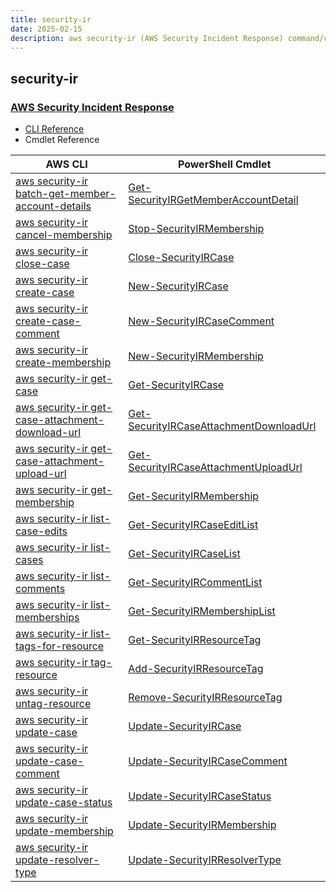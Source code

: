 ```yaml
---
title: security-ir
date: 2025-02-15
description: aws security-ir (AWS Security Incident Response) command/cmdlet list.
---
```


## security-ir

### [AWS Security Incident Response](https://aws.amazon.com/solutions/cloud-foundations/capabilities/security-incident-response/)

* [CLI Reference](https://awscli.amazonaws.com/v2/documentation/api/latest/reference/security-ir/index.html)
* Cmdlet Reference

|AWS CLI|PowerShell Cmdlet|
|----|----|
|[aws security-ir batch-get-member-account-details](https://awscli.amazonaws.com/v2/documentation/api/latest/reference/security-ir/batch-get-member-account-details.html)|[Get-SecurityIRGetMemberAccountDetail](https://docs.aws.amazon.com/powershell/latest/reference/items/Get-SecurityIRGetMemberAccountDetail.html)|
|[aws security-ir cancel-membership](https://awscli.amazonaws.com/v2/documentation/api/latest/reference/security-ir/cancel-membership.html)|[Stop-SecurityIRMembership](https://docs.aws.amazon.com/powershell/latest/reference/items/Stop-SecurityIRMembership.html)|
|[aws security-ir close-case](https://awscli.amazonaws.com/v2/documentation/api/latest/reference/security-ir/close-case.html)|[Close-SecurityIRCase](https://docs.aws.amazon.com/powershell/latest/reference/items/Close-SecurityIRCase.html)|
|[aws security-ir create-case](https://awscli.amazonaws.com/v2/documentation/api/latest/reference/security-ir/create-case.html)|[New-SecurityIRCase](https://docs.aws.amazon.com/powershell/latest/reference/items/New-SecurityIRCase.html)|
|[aws security-ir create-case-comment](https://awscli.amazonaws.com/v2/documentation/api/latest/reference/security-ir/create-case-comment.html)|[New-SecurityIRCaseComment](https://docs.aws.amazon.com/powershell/latest/reference/items/New-SecurityIRCaseComment.html)|
|[aws security-ir create-membership](https://awscli.amazonaws.com/v2/documentation/api/latest/reference/security-ir/create-membership.html)|[New-SecurityIRMembership](https://docs.aws.amazon.com/powershell/latest/reference/items/New-SecurityIRMembership.html)|
|[aws security-ir get-case](https://awscli.amazonaws.com/v2/documentation/api/latest/reference/security-ir/get-case.html)|[Get-SecurityIRCase](https://docs.aws.amazon.com/powershell/latest/reference/items/Get-SecurityIRCase.html)|
|[aws security-ir get-case-attachment-download-url](https://awscli.amazonaws.com/v2/documentation/api/latest/reference/security-ir/get-case-attachment-download-url.html)|[Get-SecurityIRCaseAttachmentDownloadUrl](https://docs.aws.amazon.com/powershell/latest/reference/items/Get-SecurityIRCaseAttachmentDownloadUrl.html)|
|[aws security-ir get-case-attachment-upload-url](https://awscli.amazonaws.com/v2/documentation/api/latest/reference/security-ir/get-case-attachment-upload-url.html)|[Get-SecurityIRCaseAttachmentUploadUrl](https://docs.aws.amazon.com/powershell/latest/reference/items/Get-SecurityIRCaseAttachmentUploadUrl.html)|
|[aws security-ir get-membership](https://awscli.amazonaws.com/v2/documentation/api/latest/reference/security-ir/get-membership.html)|[Get-SecurityIRMembership](https://docs.aws.amazon.com/powershell/latest/reference/items/Get-SecurityIRMembership.html)|
|[aws security-ir list-case-edits](https://awscli.amazonaws.com/v2/documentation/api/latest/reference/security-ir/list-case-edits.html)|[Get-SecurityIRCaseEditList](https://docs.aws.amazon.com/powershell/latest/reference/items/Get-SecurityIRCaseEditList.html)|
|[aws security-ir list-cases](https://awscli.amazonaws.com/v2/documentation/api/latest/reference/security-ir/list-cases.html)|[Get-SecurityIRCaseList](https://docs.aws.amazon.com/powershell/latest/reference/items/Get-SecurityIRCaseList.html)|
|[aws security-ir list-comments](https://awscli.amazonaws.com/v2/documentation/api/latest/reference/security-ir/list-comments.html)|[Get-SecurityIRCommentList](https://docs.aws.amazon.com/powershell/latest/reference/items/Get-SecurityIRCommentList.html)|
|[aws security-ir list-memberships](https://awscli.amazonaws.com/v2/documentation/api/latest/reference/security-ir/list-memberships.html)|[Get-SecurityIRMembershipList](https://docs.aws.amazon.com/powershell/latest/reference/items/Get-SecurityIRMembershipList.html)|
|[aws security-ir list-tags-for-resource](https://awscli.amazonaws.com/v2/documentation/api/latest/reference/security-ir/list-tags-for-resource.html)|[Get-SecurityIRResourceTag](https://docs.aws.amazon.com/powershell/latest/reference/items/Get-SecurityIRResourceTag.html)|
|[aws security-ir tag-resource](https://awscli.amazonaws.com/v2/documentation/api/latest/reference/security-ir/tag-resource.html)|[Add-SecurityIRResourceTag](https://docs.aws.amazon.com/powershell/latest/reference/items/Add-SecurityIRResourceTag.html)|
|[aws security-ir untag-resource](https://awscli.amazonaws.com/v2/documentation/api/latest/reference/security-ir/untag-resource.html)|[Remove-SecurityIRResourceTag](https://docs.aws.amazon.com/powershell/latest/reference/items/Remove-SecurityIRResourceTag.html)|
|[aws security-ir update-case](https://awscli.amazonaws.com/v2/documentation/api/latest/reference/security-ir/update-case.html)|[Update-SecurityIRCase](https://docs.aws.amazon.com/powershell/latest/reference/items/Update-SecurityIRCase.html)|
|[aws security-ir update-case-comment](https://awscli.amazonaws.com/v2/documentation/api/latest/reference/security-ir/update-case-comment.html)|[Update-SecurityIRCaseComment](https://docs.aws.amazon.com/powershell/latest/reference/items/Update-SecurityIRCaseComment.html)|
|[aws security-ir update-case-status](https://awscli.amazonaws.com/v2/documentation/api/latest/reference/security-ir/update-case-status.html)|[Update-SecurityIRCaseStatus](https://docs.aws.amazon.com/powershell/latest/reference/items/Update-SecurityIRCaseStatus.html)|
|[aws security-ir update-membership](https://awscli.amazonaws.com/v2/documentation/api/latest/reference/security-ir/update-membership.html)|[Update-SecurityIRMembership](https://docs.aws.amazon.com/powershell/latest/reference/items/Update-SecurityIRMembership.html)|
|[aws security-ir update-resolver-type](https://awscli.amazonaws.com/v2/documentation/api/latest/reference/security-ir/update-resolver-type.html)|[Update-SecurityIRResolverType](https://docs.aws.amazon.com/powershell/latest/reference/items/Update-SecurityIRResolverType.html)|

